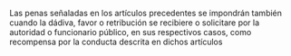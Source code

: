 Las penas señaladas en los artículos precedentes se impondrán también cuando la dádiva, favor o retribución se recibiere o solicitare por la autoridad o funcionario público, en sus respectivos casos, como recompensa por la conducta descrita en dichos artículos